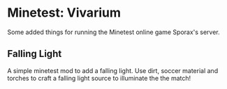 # Minetest: Vivarium

Some added things for running the Minetest online game Sporax's server.

## Falling Light

A simple minetest mod to add a falling light. Use dirt, soccer material and torches to craft a falling light source to illuminate the the match!
